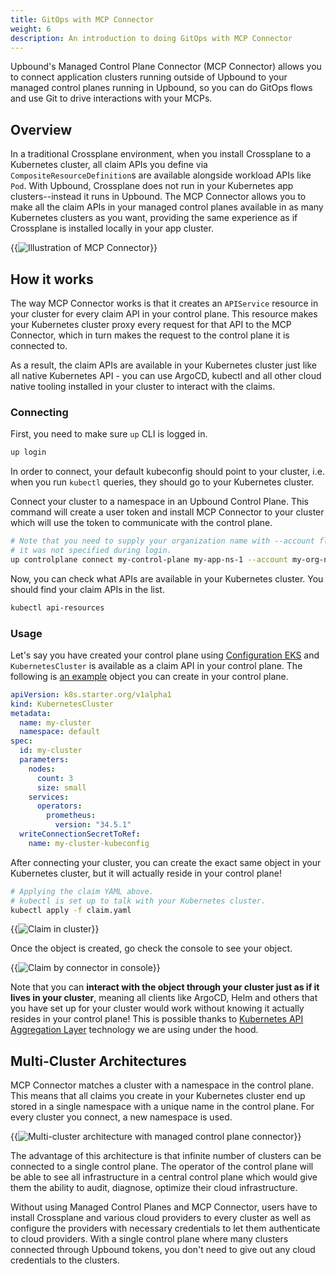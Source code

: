 ```yaml
---
title: GitOps with MCP Connector
weight: 6
description: An introduction to doing GitOps with MCP Connector
---
```


Upbound's Managed Control Plane Connector (MCP Connector) allows you to connect application clusters running outside of Upbound to your managed control planes running in Upbound, so you can do GitOps flows and use Git to drive interactions with your MCPs.

## Overview

In a traditional Crossplane environment, when you install Crossplane to a Kubernetes cluster, all claim APIs you
define via `CompositeResourceDefinition`s are available alongside workload APIs
like `Pod`. With Upbound, Crossplane does not run in your Kubernetes app clusters--instead it runs in Upbound. The MCP Connector allows you to make
all the claim APIs in your managed control planes available in as many Kubernetes clusters
as you want, providing the same experience as if Crossplane is installed locally in your
app cluster.

{{<img src="concepts/images/GitOps-Up-MCP_Marketecture_Dark_1440w.png" alt="Illustration of MCP Connector" quality="100" lightbox="true">}}

## How it works

The way MCP Connector works is that it creates an `APIService` resource in your
cluster for every claim API in your control plane. This resource makes your
Kubernetes cluster proxy every request for that API to the MCP Connector, which
in turn makes the request to the control plane it is connected to.

As a result, the claim APIs are available in your Kubernetes cluster just like
all native Kubernetes API - you can use ArgoCD, kubectl and all other cloud
native tooling installed in your cluster to interact with the claims.

### Connecting

First, you need to make sure `up` CLI is logged in.
```bash
up login
```

In order to connect, your default kubeconfig should point to your cluster, i.e.
when you run `kubectl` queries, they should go to your Kubernetes cluster.

Connect your cluster to a namespace in an Upbound Control Plane. This command
will create a user token and install MCP Connector to your cluster which will
use the token to communicate with the control plane.
```bash
# Note that you need to supply your organization name with --account flag if
# it was not specified during login.
up controlplane connect my-control-plane my-app-ns-1 --account my-org-name
```

Now, you can check what APIs are available in your Kubernetes cluster. You
should find your claim APIs in the list.
```bash
kubectl api-resources
```

### Usage

Let's say you have created your control plane using [Configuration
EKS](https://github.com/upbound/configuration-eks) and `KubernetesCluster` is
available as a claim API in your control plane. The following is [an
example](https://github.com/upbound/configuration-eks/blob/9f86b6d/.up/examples/cluster.yaml)
object you can create in your control plane.
```yaml
apiVersion: k8s.starter.org/v1alpha1
kind: KubernetesCluster
metadata:
  name: my-cluster
  namespace: default
spec:
  id: my-cluster
  parameters:
    nodes:
      count: 3
      size: small
    services:
      operators:
        prometheus:
          version: "34.5.1"
  writeConnectionSecretToRef:
    name: my-cluster-kubeconfig
```

After connecting your cluster, you can create the exact same object in your
Kubernetes cluster, but it will actually reside in your control plane!

```bash
# Applying the claim YAML above.
# kubectl is set up to talk with your Kubernetes cluster.
kubectl apply -f claim.yaml
```

{{<img src="concepts/images/ClaimInCluster.png" alt="Claim in cluster" size="medium" lightbox="true">}}

Once the object is created, go check the console to see your object.

{{<img src="concepts/images/ClaimInConsole.png" alt="Claim by connector in console" size="large" lightbox="true">}}

Note that you can **interact with the object through your cluster just as if it
lives in your cluster**, meaning all clients like ArgoCD, Helm and others that
you have set up for your cluster would work without knowing it actually resides
in your control plane! This is possible thanks to [Kubernetes API Aggregation
Layer](https://kubernetes.io/docs/concepts/extend-kubernetes/api-extension/apiserver-aggregation/)
technology we are using under the hood.

## Multi-Cluster Architectures

MCP Connector matches a cluster with a namespace in the control plane. This
means that all claims you create in your Kubernetes cluster end up stored in a
single namespace with a unique name in the control plane. For every cluster you
connect, a new namespace is used.

{{<img src="concepts/images/ConnectorMulticlusterArch.png" alt="Multi-cluster architecture with managed control plane connector" size="medium" lightbox="true">}}

The advantage of this architecture is that infinite number of clusters can be
connected to a single control plane. The operator of the control plane will be
able to see all infrastructure in a central control plane which would give them
the ability to audit, diagnose, optimize their cloud infrastructure.

Without using Managed Control Planes and MCP Connector, users have to install
Crossplane and various cloud providers to every cluster as well as configure the
providers with necessary credentials to let them authenticate to cloud
providers. With a single control plane where many clusters connected through
Upbound tokens, you don't need to give out any cloud credentials to the
clusters.
